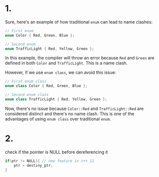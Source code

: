 # 1. 

Sure, here's an example of how traditional `enum` can lead to name clashes:

```cpp
// First enum
enum Color { Red, Green, Blue };

// Second enum
enum TrafficLight { Red, Yellow, Green };
```

In this example, the compiler will throw an error because `Red` and `Green` are defined in both `Color` and `TrafficLight`. This is a name clash.

However, if we use `enum class`, we can avoid this issue:

```cpp
// First enum class
enum class Color { Red, Green, Blue };

// Second enum class
enum class TrafficLight { Red, Yellow, Green };
```

Now, there's no issue because `Color::Red` and `TrafficLight::Red` are considered distinct and there's no name clash. This is one of the advantages of using `enum class` over traditional `enum`.

# 2. 

check if the pointer is NULL before dereferencing it

```c++
if(ptr != NULL){ // new feature in c++ 11
	ptr = destiny_ptr;
}
```




